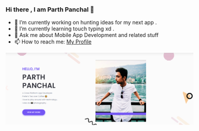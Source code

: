 ### Hi there , I am Parth Panchal 👋

- 🔭 I’m currently working on hunting ideas for my next app .
- 🌱 I’m currently learning touch typing xd .
- 💬 Ask me about Mobile App Development and related stuff
- 📫 How to reach me: [My Profile](https://parthpanchal123.github.io/profile/)


![](https://github.com/parthpanchal123/parthpanchal123/blob/master/web_screen.PNG)

